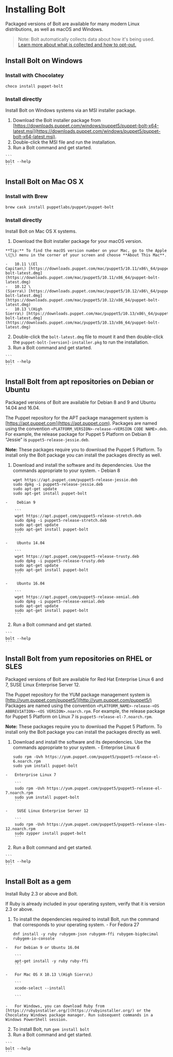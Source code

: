 
# Installing Bolt

Packaged versions of Bolt are available for many modern Linux distributions,
as well as macOS and Windows.

> Note: Bolt automatically collects data about how it's being used. [Learn more
> about what is collected and how to opt-out.](bolt_analytics.md)

## Install Bolt on Windows

### Install with Chocolatey

`choco install puppet-bolt`

### Install directly

Install Bolt on Windows systems via an MSI installer package.

1.   Download the Bolt installer package from [https://downloads.puppet.com/windows/puppet5/puppet-bolt-x64-latest.msi](https://downloads.puppet.com/windows/puppet5/puppet-bolt-x64-latest.msi).
2.   Double-click the MSI file and run the installation.
3.   Run a Bolt command and get started.

    ```
    bolt --help
    ```

## Install Bolt on Mac OS X

### Install with Brew

`brew cask install puppetlabs/puppet/puppet-bolt`

### Install directly

Install Bolt on Mac OS X systems.

1.   Download the Bolt installer package for your macOS version.

    **Tip:** To find the macOS version number on your Mac, go to the Apple \(\) menu in the corner of your screen and choose **About This Mac**.

    -   10.11 \(El Capitan\) [https://downloads.puppet.com/mac/puppet5/10.11/x86\_64/puppet-bolt-latest.dmg](https://downloads.puppet.com/mac/puppet5/10.11/x86_64/puppet-bolt-latest.dmg)
    -   10.12 \(Sierra\) [https://downloads.puppet.com/mac/puppet5/10.12/x86\_64/puppet-bolt-latest.dmg](https://downloads.puppet.com/mac/puppet5/10.12/x86_64/puppet-bolt-latest.dmg)
    -   10.13 \(High Sierra\) [https://downloads.puppet.com/mac/puppet5/10.13/x86\_64/puppet-bolt-latest.dmg](https://downloads.puppet.com/mac/puppet5/10.13/x86_64/puppet-bolt-latest.dmg)
2.   Double-click the `bolt-latest.dmg` file to mount it and then double-click the `puppet-bolt-[version]-installer.pkg` to run the installation.
3.   Run a Bolt command and get started.

    ```
    bolt --help
    ```

## Install Bolt from apt repositories on Debian or Ubuntu

Packaged versions of Bolt are available for Debian 8 and 9 and Ubuntu 14.04 and 16.04.

The Puppet repository for the APT package management system is [https://apt.puppet.com](https://apt.puppet.com). Packages are named using the convention `<PLATFORM_VERSION>-release-<VERSION CODE NAME>.deb`. For example, the release package for Puppet 5 Platform on Debian 8 “Jessie” is `puppet5-release-jessie.deb`.

**Note:** These packages require you to download the Puppet 5 Platform. To install only the Bolt package you can install the packages directly as well.

1.   Download and install the software and its dependencies. Use the commands appropriate to your system.
    -    Debian 8

        ```
        wget https://apt.puppet.com/puppet5-release-jessie.deb
        sudo dpkg -i puppet5-release-jessie.deb
        sudo apt-get update
        sudo apt-get install puppet-bolt

        ```

    -    Debian 9

        ```
        wget https://apt.puppet.com/puppet5-release-stretch.deb
        sudo dpkg -i puppet5-release-stretch.deb
        sudo apt-get update
        sudo apt-get install puppet-bolt
        ```

    -    Ubuntu 14.04

        ```
        wget https://apt.puppet.com/puppet5-release-trusty.deb
        sudo dpkg -i puppet5-release-trusty.deb
        sudo apt-get update
        sudo apt-get install puppet-bolt
        ```

    -    Ubuntu 16.04

        ```
        wget https://apt.puppet.com/puppet5-release-xenial.deb
        sudo dpkg -i puppet5-release-xenial.deb
        sudo apt-get update
        sudo apt-get install puppet-bolt
        ```

2.   Run a Bolt command and get started.

    ```
    bolt --help
    ```

## Install Bolt from yum repositories on RHEL or SLES

Packaged versions of Bolt are available for Red Hat Enterprise Linux 6 and 7, SUSE Linux Enterprise Server 12.

The Puppet repository for the YUM package management system is [http://yum.puppet.com/puppet5/](http://yum.puppet.com/puppet5/) Packages are named using the convention `<PLATFORM_NAME>-release-<OS ABBREVIATION>-<OS VERSION>.noarch.rpm`. For example, the release package for Puppet 5 Platform on Linux 7 is `puppet5-release-el-7.noarch.rpm`.

**Note:** These packages require you to download the Puppet 5 Platform. To install only the Bolt package you can install the packages directly as well.

1.   Download and install the software and its dependencies. Use the commands appropriate to your system.
    -   Enterprise Linux 6

        ```
        sudo rpm -Uvh https://yum.puppet.com/puppet5/puppet5-release-el-6.noarch.rpm
        sudo yum install puppet-bolt
        ```

    -   Enterprise Linux 7

        ```
        sudo rpm -Uvh https://yum.puppet.com/puppet5/puppet5-release-el-7.noarch.rpm
        sudo yum install puppet-bolt
        ```

    -    SUSE Linux Enterprise Server 12

        ```
        sudo rpm -Uvh https://yum.puppet.com/puppet5/puppet5-release-sles-12.noarch.rpm
        sudo zypper install puppet-bolt
        ```

2.   Run a Bolt command and get started.

    ```
    bolt --help
    ```

## Install Bolt as a gem

Install Ruby 2.3 or above and Bolt.

If Ruby is already included in your operating system, verify that it is version 2.3 or above.

1.   To install the dependencies required to install Bolt, run the command that corresponds to your operating system.
    -   For Fedora 27

        ```
        dnf install -y ruby rubygem-json rubygem-ffi rubygem-bigdecimal rubygem-io-console
        ```

    -   For Debian 9 or Ubuntu 16.04

        ```
        apt-get install -y ruby ruby-ffi
        ```

    -   For Mac OS X 10.13 \(High Sierra\)

        ```
        xcode-select --install

        ```

    -   For Windows, you can download Ruby from [https://rubyinstaller.org/](https://rubyinstaller.org/) or the Chocolatey Windows package manager. Run subsequent commands in a Windows PowerShell session.
2.   To install Bolt, run `gem install bolt`
3.   Run a Bolt command and get started.

    ```
    bolt --help
    ```
